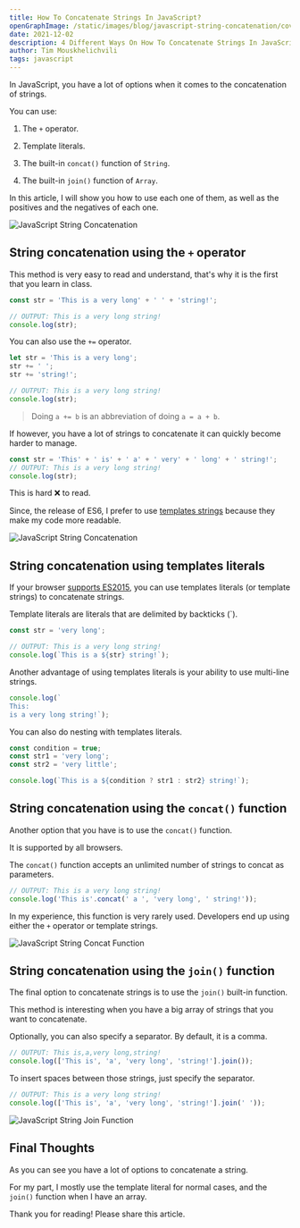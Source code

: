 ```yaml
---
title: How To Concatenate Strings In JavaScript?
openGraphImage: /static/images/blog/javascript-string-concatenation/cover.png
date: 2021-12-02
description: 4 Different Ways On How To Concatenate Strings In JavaScript? + operator, template literals, concat, join.
author: Tim Mouskhelichvili
tags: javascript
---
```


In JavaScript, you have a lot of options when it comes to the concatenation of strings. 

You can use: 

1. The `+` operator.

2. Template literals.

3. The built-in `concat()` function of `String`.

4. The built-in `join()` function of `Array`.

In this article, I will show you how to use each one of them, as well as the positives and the negatives of each one.

![JavaScript String Concatenation](/static/images/blog/javascript-string-concatenation/cover.png)

<Summary />

## String concatenation using the `+` operator

This method is very easy to read and understand, that's why it is the first that you learn in class.

```javascript
const str = 'This is a very long' + ' ' + 'string!';

// OUTPUT: This is a very long string!
console.log(str);
```

You can also use the `+=` operator.

```javascript
let str = 'This is a very long';
str += ' ';
str += 'string!';

// OUTPUT: This is a very long string!
console.log(str);
```

> Doing `a += b` is an abbreviation of doing `a = a + b`.

If however, you have a lot of strings to concatenate it can quickly become harder to manage.

```javascript
const str = 'This' + ' is' + ' a' + ' very' + ' long' + ' string!';
// OUTPUT: This is a very long string!
console.log(str);
```

This is hard ❌ to read.

Since, the release of ES6, I prefer to use [templates strings](#string-concatenation-using-templates-literals) because they make my code more readable.

![JavaScript String Concatenation](/static/images/blog/javascript-string-concatenation/1.jpg)

## String concatenation using templates literals

If your browser [supports ES2015](https://caniuse.com/template-literals), you can use templates literals (or template strings) to concatenate strings.

Template literals are literals that are delimited by backticks (`).

```javascript
const str = 'very long';

// OUTPUT: This is a very long string!
console.log(`This is a ${str} string!`);
```

Another advantage of using templates literals is your ability to use multi-line strings.

```javascript
console.log(`
This:
is a very long string!`);
```

You can also do nesting with templates literals.

```javascript
const condition = true;
const str1 = 'very long';
const str2 = 'very little';

console.log(`This is a ${condition ? str1 : str2} string!`);
```

## String concatenation using the `concat()` function

Another option that you have is to use the `concat()` function.

It is supported by all browsers.

The `concat()` function accepts an unlimited number of strings to concat as parameters.

```javascript
// OUTPUT: This is a very long string!
console.log('This is'.concat(' a ', 'very long', ' string!'));
```

In my experience, this function is very rarely used. Developers end up using either the `+` operator or template strings.

![JavaScript String Concat Function](/static/images/blog/javascript-string-concatenation/2.jpg)

## String concatenation using the `join()` function

The final option to concatenate strings is to use the `join()` built-in function.

This method is interesting when you have a big array of strings that you want to concatenate.

Optionally, you can also specify a separator. By default, it is a comma.

```javascript
// OUTPUT: This is,a,very long,string!
console.log(['This is', 'a', 'very long', 'string!'].join());
```

To insert spaces between those strings, just specify the separator.

```javascript
// OUTPUT: This is a very long string!
console.log(['This is', 'a', 'very long', 'string!'].join(' '));
```

![JavaScript String Join Function](/static/images/blog/javascript-string-concatenation/3.jpg)

## Final Thoughts

As you can see you have a lot of options to concatenate a string.

For my part, I mostly use the template literal for normal cases, and the `join()` function when I have an array.

Thank you for reading! Please share this article.